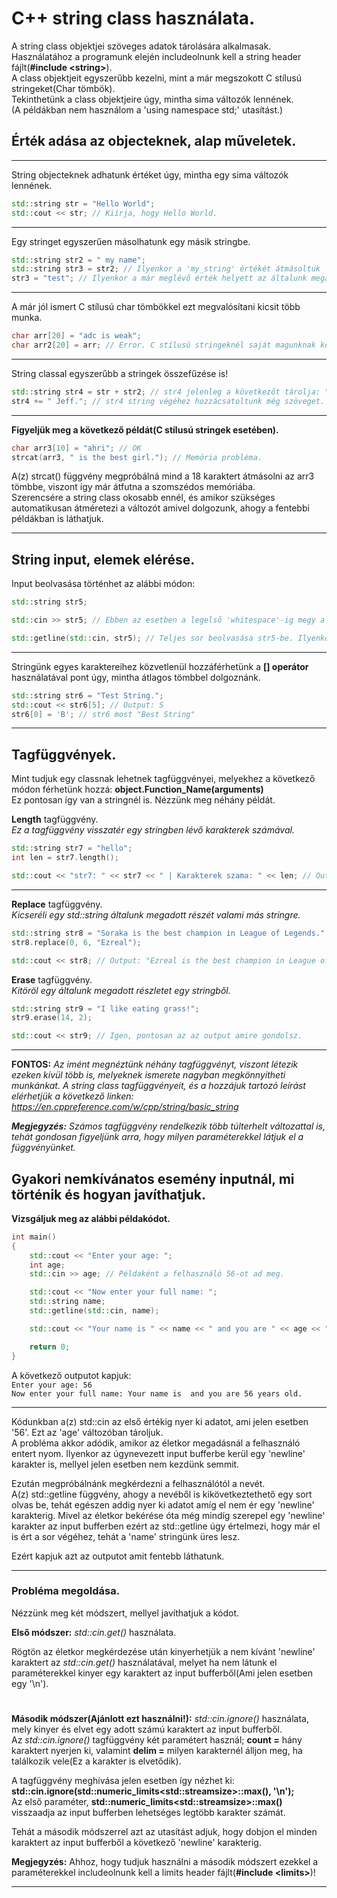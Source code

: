 # C++ string class használata.

A string class objektjei szöveges adatok tárolására alkalmasak.     
Használatához a programunk elején includeolnunk kell a string header fájlt(**#include \<string\>**).    
A class objektjeit egyszerűbb kezelni, mint a már megszokott C stílusú stringeket(Char tömbök).    
Tekinthetünk a class objektjeire úgy, mintha sima változók lennének.    
(A példákban nem használom a 'using namespace std;' utasítást.)

## Érték adása az objecteknek, alap műveletek.
----------------------------------------------------------------------------------------------------------------------------------------
String objecteknek adhatunk értéket úgy, mintha egy sima változók lennének.
```cpp
std::string str = "Hello World";
std::cout << str; // Kiírja, hogy Hello World.
```
----------------------------------------------------------------------------------------------------------------------------------------
Egy stringet egyszerűen másolhatunk egy másik stringbe.
```cpp
std::string str2 = " my name";
std::string str3 = str2; // Ilyenkor a 'my_string' értékét átmásoltuk 'str2'-be.
str3 = "test"; // Ilyenkor a már meglévő érték helyett az általunk megadottat fogja tárolni.
```
----------------------------------------------------------------------------------------------------------------------------------------
A már jól ismert C stílusú char tömbökkel ezt megvalósítani kicsit több munka.
```C
char arr[20] = "adc is weak";
char arr2[20] = arr; // Error. C stílusú stringeknél saját magunknak kellene átmásolni az értékel például egy strcpy() függvénnyel. 
 ```
---------------------------------------------------------------------------------------------------------------------------------------
String classal egyszerűbb a stringek összefűzése is!
```cpp
std::string str4 = str + str2; // str4 jelenleg a következőt tárolja: "Hello World my name".
str4 += " Jeff."; // str4 string végéhez hozzácsatoltunk még szöveget.
```
----------------------------------------------------------------------------------------------------------------------------------------
**Figyeljük meg a következő példát(C stílusú stringek esetében).**
```C
char arr3[10] = "ahri"; // OK
strcat(arr3, " is the best girl."); // Memória probléma.
 ```
A(z) strcat() függvény megpróbálná mind a 18 karaktert átmásolni az arr3 tömbbe, viszont így már átfutna a szomszédos memóriába.    
Szerencsére a string class okosabb ennél, és amikor szükséges automatikusan átméretezi a változót amivel dolgozunk, ahogy a fentebbi példákban is láthatjuk.

---------------------------------------------------------------------------------------------------------------------------------------

## String input, elemek elérése.

Input beolvasása történhet az alábbi módon:
```cpp
std::string str5;

std::cin >> str5; // Ebben az esetben a legelső 'whitespace'-ig megy a cin, és azt olvassuk be str5-be.

std::getline(std::cin, str5); // Teljes sor beolvasása str5-be. Ilyenkor a "newline" karakterig olvasunk be adatot a változónkba.
```
----------------------------------------------------------------------------------------------------------------------------------------
Stringünk egyes karaktereihez közvetlenül hozzáférhetünk a **[] operátor** használatával pont úgy, mintha átlagos tömbbel dolgoznánk.
```cpp
std::string str6 = "Test String.";
std::cout << str6[5]; // Output: S
str6[0] = 'B'; // str6 most "Best String"
 ```
----------------------------------------------------------------------------------------------------------------------------------------
## Tagfüggvények.
Mint tudjuk egy classnak lehetnek tagfüggvényei, melyekhez a következő módon férhetünk hozzá: **object.Function_Name(arguments)**    
Ez pontosan így van a stringnél is. Nézzünk meg néhány példát.

**Length** tagfüggvény.    
*Ez a tagfüggvény visszatér egy stringben lévő karakterek számával.*

```cpp
std::string str7 = "hello";
int len = str7.length();

std::cout << "str7: " << str7 << " | Karakterek szama: " << len; // Output: "str7: hello | Karakterek szama: 5"
 ```
---------------------------------------------------------------------------------------------------------------------------------------- 
**Replace** tagfüggvény.    
*Kicseréli egy std::string általunk megadott részét valami más stringre.*
```cpp
std::string str8 = "Soraka is the best champion in League of Legends.";
str8.replace(0, 6, "Ezreal");    

std::cout << str8; // Output: "Ezreal is the best champion in League of Legends."
```
**Erase** tagfüggvény.    
*Kitöröl egy általunk megadott részletet egy stringből.*
```cpp
std::string str9 = "I like eating grass!";
str9.erase(14, 2);

std::cout << str9; // Igen, pontosan az az output amire gondolsz.
```

----------------------------------------------------------------------------------------------------------------------------------------
**FONTOS:** *Az imént megnéztünk néhány tagfüggvényt, viszont létezik ezeken kívül több is, melyeknek ismerete nagyban megkönnyítheti munkánkat. A string class tagfüggvényeit, és a hozzájuk tartozó leírást elérhetjük a következő linken: https://en.cppreference.com/w/cpp/string/basic_string*    
    
***Megjegyzés:*** *Számos tagfüggvény rendelkezik több túlterhelt változattal is, tehát gondosan figyeljünk arra, hogy milyen paraméterekkel látjuk el a függvényünket.*

## Gyakori nemkívánatos esemény inputnál, mi történik és hogyan javíthatjuk.

**Vizsgáljuk meg az alábbi példakódot.**

```cpp
int main() 
{
	std::cout << "Enter your age: ";
	int age;
	std::cin >> age; // Példaként a felhasználó 56-ot ad meg.

	std::cout << "Now enter your full name: ";
	std::string name;
	std::getline(std::cin, name);

	std::cout << "Your name is " << name << " and you are " << age << " years old.\n";

	return 0;
}
```    
A következő outputot kapjuk:    
`Enter your age: 56`    
`Now enter your full name: Your name is  and you are 56 years old.`

----------------------------------------------------------------------------------------------------------------------------------------
Kódunkban a(z) std::cin az első értékig nyer ki adatot, ami jelen esetben '56'. Ezt az 'age' változóban tároljuk.    
A probléma akkor adódik, amikor az életkor megadásnál a felhasználó entert nyom. Ilyenkor az úgynevezett input bufferbe kerül egy 'newline' karakter is, mellyel jelen esetben nem kezdünk semmit.

Ezután megpróbálnánk megkérdezni a felhasználótól a nevét.    
A(z) std::getline függvény, ahogy a nevéből is kikövetkeztethető egy sort olvas be, tehát egészen addig nyer ki adatot amíg el nem ér egy 'newline' karakterig. Mivel az életkor bekérése óta még mindíg szerepel egy 'newline' karakter az input bufferben ezért az std::getline úgy értelmezi, hogy már el is ért a sor végéhez, tehát a 'name' stringünk üres lesz.    
    
Ezért kapjuk azt az outputot amit fentebb láthatunk.    

----------------------------------------------------------------------------------------------------------------------------------------
### Probléma megoldása.

Nézzünk meg két módszert, mellyel javíthatjuk a kódot.    
    
**Első módszer:** *std::cin.get()* használata.    

Rögtön az életkor megkérdezése után kinyerhetjük a nem kívánt 'newline' karaktert az *std::cin.get()* használatával, melyet ha nem látunk el paraméterekkel kinyer egy karaktert az input bufferből(Ami jelen esetben egy '\n').    
 
 #
**Második módszer(Ajánlott ezt használni!):** *std::cin.ignore()* használata, mely kinyer és elvet egy adott számú karaktert az input bufferből.    
Az *std::cin.ignore()* tagfüggvény két paramétert használ; **count =** hány karaktert nyerjen ki, valamint **delim =** milyen karakternél álljon meg, ha találkozik vele(Ez a karakter is elvetődik).    
    
A tagfüggvény meghívása jelen esetben így nézhet ki: **std::cin.ignore(std::numeric_limits\<std::streamsize\>::max(), '\n');**    
Az első paraméter, **std::numeric_limits\<std::streamsize\>::max()** visszaadja az input bufferben lehetséges legtöbb karakter számát.    
    
Tehát a második módszerrel azt az utasítást adjuk, hogy dobjon el minden karaktert az input bufferből a következő 'newline' karakterig.    
     
**Megjegyzés:** Ahhoz, hogy tudjuk használni a második módszert ezekkel a paraméterekkel includeolnunk kell a limits header fájlt(**#include \<limits\>**)!

----------------------------------------------------------------------------------------------------------------------------------------











